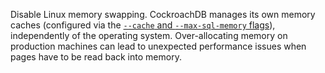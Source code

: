 Disable Linux memory swapping. CockroachDB manages its own memory caches (configured via the [`--cache` and `--max-sql-memory` flags](cockroach-start.html#flags)), independently of the operating system. Over-allocating memory on production machines can lead to unexpected performance issues when pages have to be read back into memory.